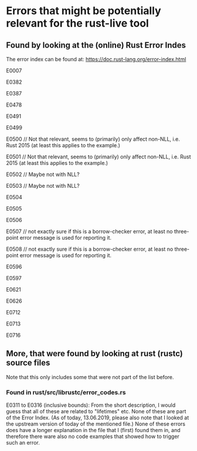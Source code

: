 # Errors that might be potentially relevant for the rust-live tool

## Found by looking at the (online) Rust Error Indes
The error index can be found at: https://doc.rust-lang.org/error-index.html

E0007

E0382

E0387

E0478

E0491

E0499

E0500 // Not that relevant, seems to (primarily) only affect non-NLL, i.e. Rust 2015 (at least this applies to the example.)

E0501 // Not that relevant, seems to (primarily) only affect non-NLL, i.e. Rust 2015 (at least this applies to the example.)

E0502 // Maybe not with NLL?

E0503 // Maybe not with NLL?

E0504

E0505

E0506

E0507 // not exactly sure if this is a borrow-checker error, at least no three-point error message is used for reporting it.

E0508 // not exactly sure if this is a borrow-checker error, at least no three-point error message is used for reporting it.

E0596

E0597

E0621

E0626

E0712

E0713

E0716

## More, that were found by looking at rust (rustc) source files
Note that this only includes some that were not part of the list before.

### Found in rust/src/librustc/error_codes.rs
E0311 to E0316 (inclusive bounds): From the short description, I would guess that all of these are related to "lifetimes" etc.
None of these are part of the Error Index. (As of today, 13.06.2019, please also note that I looked at the upstream version
of today of the mentioned file.) None of these errors does have a longer explanation in the file that I (first) found them in,
and therefore there ware also no code examples that showed how to trigger such an error.



